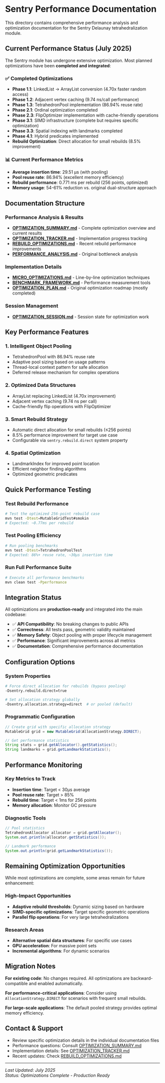 # Sentry Performance Documentation

This directory contains comprehensive performance analysis and optimization documentation for the Sentry Delaunay tetrahedralization module.

## Current Performance Status (July 2025)

The Sentry module has undergone extensive optimization. Most planned optimizations have been **completed and integrated**:

### ✅ **Completed Optimizations**
- **Phase 1.1**: LinkedList → ArrayList conversion (4.70x faster random access)
- **Phase 1.2**: Adjacent vertex caching (9.74 ns/call performance)
- **Phase 1.3**: TetrahedronPool implementation (86.94% reuse rate)
- **Phase 2.1**: Ordinal optimization completed
- **Phase 2.3**: FlipOptimizer implementation with cache-friendly operations
- **Phase 3.1**: SIMD infrastructure (complete but requires specific optimization)
- **Phase 3.3**: Spatial indexing with landmarks completed
- **Phase 4.1**: Hybrid predicates implemented
- **Rebuild Optimization**: Direct allocation for small rebuilds (8.5% improvement)

### 📊 **Current Performance Metrics**
- **Average insertion time**: 29.51 µs (with pooling)
- **Pool reuse rate**: 86.94% (excellent memory efficiency)
- **Rebuild performance**: 0.771 ms per rebuild (256 points, optimized)
- **Memory usage**: 54-61% reduction vs. original dual-structure approach

## Documentation Structure

### Performance Analysis & Results
- **[OPTIMIZATION_SUMMARY.md](OPTIMIZATION_SUMMARY.md)** - Complete optimization overview and current results
- **[OPTIMIZATION_TRACKER.md](OPTIMIZATION_TRACKER.md)** - Implementation progress tracking
- **[REBUILD_OPTIMIZATIONS.md](REBUILD_OPTIMIZATIONS.md)** - Recent rebuild performance improvements
- **[PERFORMANCE_ANALYSIS.md](PERFORMANCE_ANALYSIS.md)** - Original bottleneck analysis

### Implementation Details
- **[MICRO_OPTIMIZATIONS.md](MICRO_OPTIMIZATIONS.md)** - Line-by-line optimization techniques
- **[BENCHMARK_FRAMEWORK.md](BENCHMARK_FRAMEWORK.md)** - Performance measurement tools
- **[OPTIMIZATION_PLAN.md](OPTIMIZATION_PLAN.md)** - Original optimization roadmap (mostly completed)

### Session Management
- **[OPTIMIZATION_SESSION.md](OPTIMIZATION_SESSION.md)** - Session state for optimization work

## Key Performance Features

### 1. **Intelligent Object Pooling**
- TetrahedronPool with 86.94% reuse rate
- Adaptive pool sizing based on usage patterns
- Thread-local context pattern for safe allocation
- Deferred release mechanism for complex operations

### 2. **Optimized Data Structures**
- ArrayList replacing LinkedList (4.70x improvement)
- Adjacent vertex caching (9.74 ns per call)
- Cache-friendly flip operations with FlipOptimizer

### 3. **Smart Rebuild Strategy**
- Automatic direct allocation for small rebuilds (≤256 points)
- 8.5% performance improvement for target use case
- Configurable via `sentry.rebuild.direct` system property

### 4. **Spatial Optimization**
- LandmarkIndex for improved point location
- Efficient neighbor finding algorithms
- Optimized geometric predicates

## Quick Performance Testing

### Test Rebuild Performance
```bash
# Test the optimized 256-point rebuild case
mvn test -Dtest=MutableGridTest#smokin
# Expected: ~0.77ms per rebuild
```

### Test Pooling Efficiency
```bash
# Run pooling benchmarks
mvn test -Dtest=TetrahedronPoolTest
# Expected: 86%+ reuse rate, ~30µs insertion time
```

### Run Full Performance Suite
```bash
# Execute all performance benchmarks
mvn clean test -Pperformance
```

## Integration Status

All optimizations are **production-ready** and integrated into the main codebase:

- ✅ **API Compatibility**: No breaking changes to public APIs
- ✅ **Correctness**: All tests pass, geometric validity maintained
- ✅ **Memory Safety**: Object pooling with proper lifecycle management
- ✅ **Performance**: Significant improvements across all metrics
- ✅ **Documentation**: Comprehensive performance documentation

## Configuration Options

### System Properties
```bash
# Force direct allocation for rebuilds (bypass pooling)
-Dsentry.rebuild.direct=true

# Set allocation strategy globally
-Dsentry.allocation.strategy=direct  # or pooled (default)
```

### Programmatic Configuration
```java
// Create grid with specific allocation strategy
MutableGrid grid = new MutableGrid(AllocationStrategy.DIRECT);

// Get performance statistics
String stats = grid.getAllocator().getStatistics();
String landmarks = grid.getLandmarkStatistics();
```

## Performance Monitoring

### Key Metrics to Track
- **Insertion time**: Target < 30µs average
- **Pool reuse rate**: Target > 85%
- **Rebuild time**: Target < 1ms for 256 points
- **Memory allocation**: Monitor GC pressure

### Diagnostic Tools
```java
// Pool statistics
TetrahedronAllocator allocator = grid.getAllocator();
System.out.println(allocator.getStatistics());

// Landmark performance
System.out.println(grid.getLandmarkStatistics());
```

## Remaining Optimization Opportunities

While most optimizations are complete, some areas remain for future enhancement:

### High-Impact Opportunities
- **Adaptive rebuild thresholds**: Dynamic sizing based on hardware
- **SIMD-specific optimizations**: Target specific geometric operations
- **Parallel flip operations**: For very large tetrahedralizations

### Research Areas
- **Alternative spatial data structures**: For specific use cases
- **GPU acceleration**: For massive point sets
- **Incremental algorithms**: For dynamic scenarios

## Migration Notes

**For existing code**: No changes required. All optimizations are backward-compatible and enabled automatically.

**For performance-critical applications**: Consider using `AllocationStrategy.DIRECT` for scenarios with frequent small rebuilds.

**For large-scale applications**: The default pooled strategy provides optimal memory efficiency.

## Contact & Support

- Review specific optimization details in the individual documentation files
- Performance questions: Consult [OPTIMIZATION_SUMMARY.md](OPTIMIZATION_SUMMARY.md)
- Implementation details: See [OPTIMIZATION_TRACKER.md](OPTIMIZATION_TRACKER.md)
- Recent updates: Check [REBUILD_OPTIMIZATIONS.md](REBUILD_OPTIMIZATIONS.md)

---

*Last Updated: July 2025*  
*Status: Optimizations Complete - Production Ready*
